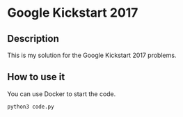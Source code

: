 # Google Kickstart 2017

## Description

This is my solution for the Google Kickstart 2017 problems.

## How to use it

You can use Docker to start the code.
```bash
python3 code.py
```